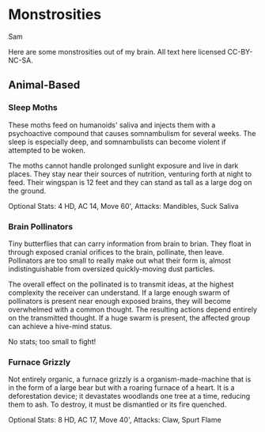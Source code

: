 # Monstrosities

Sam

Here are some monstrosities out of my brain. 
All text here licensed CC-BY-NC-SA.


## Animal-Based

### Sleep Moths

These moths feed on humanoids' saliva and injects them with a psychoactive compound that causes somnambulism for several weeks.
The sleep is especially deep, and somnambulists can become violent if attempted to be woken.

The moths cannot handle prolonged sunlight exposure and live in dark places.
They stay near their sources of nutrition, venturing forth at night to feed.
Their wingspan is 12 feet and they can stand as tall as a large dog on the ground.

Optional Stats: 4 HD, AC 14, Move 60', Attacks: Mandibles, Suck Saliva


### Brain Pollinators

Tiny butterflies that can carry information from brain to brian.
They float in through exposed cranial orifices to the brain, pollinate, then leave.
Pollinators are too small to really make out what their form is, almost indistinguishable from oversized quickly-moving dust particles.

The overall effect on the pollinated is to transmit ideas, at the highest complexity the receiver can understand.
If a large enough swarm of pollinators is present near enough exposed brains, they will become overwhelmed with a common thought.
The resulting actions depend entirely on the transmitted thought.
If a huge swarm is present, the affected group can achieve a hive-mind status.


No stats; too small to fight!


### Furnace Grizzly

Not entirely organic, a furnace grizzly is a organism-made-machine that is in the form of a large bear but with a roaring furnace of a heart.
It is a deforestation device; it devastates woodlands one tree at a time, reducing them to ash.
To destroy, it must be dismantled or its fire quenched.


Optional Stats: 8 HD, AC 17, Move 40', Attacks: Claw, Spurt Flame

